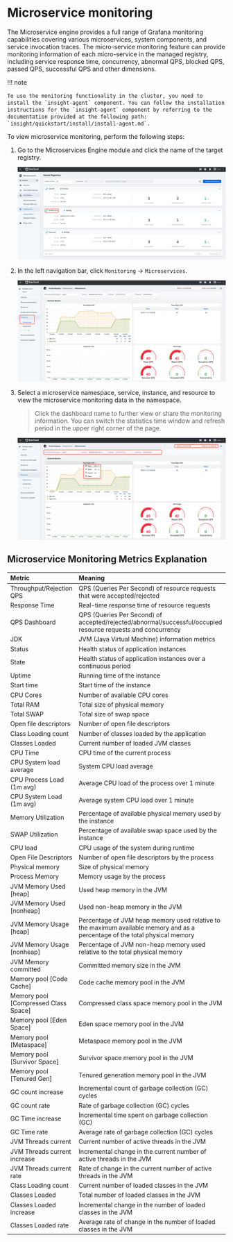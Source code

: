 # Microservice monitoring

The Microservice engine provides a full range of Grafana monitoring capabilities covering various microservices, system components, and service invocation traces. The micro-service monitoring feature can provide monitoring information of each micro-service in the managed registry, including service response time, concurrency, abnormal QPS, blocked QPS, passed QPS, successful QPS and other dimensions.

!!! note

    To use the monitoring functionality in the cluster, you need to install the `insight-agent` component. You can follow the installation instructions for the `insight-agent` component by referring to the documentation provided at the following path: `insight/quickstart/install/install-agent.md`.

To view microservice monitoring, perform the following steps:

1. Go to the Microservices Engine module and click the name of the target registry.

    ![](../../../images/monitor01.png)

2. In the left navigation bar, click `Monitoring` -> `Microservices`.

    ![](../../../images/monitor05.png)

3. Select a microservice namespace, service, instance, and resource to view the microservice monitoring data in the namespace.

    > Click the dashboard name to further view or share the monitoring information. You can switch the statistics time window and refresh period in the upper right corner of the page.

    ![](../../../images/monitor06.png)

## Microservice Monitoring Metrics Explanation

| Metric | Meaning  |
| :----- | :------- |
| Throughput/Rejection QPS | QPS (Queries Per Second) of resource requests that were accepted/rejected  |
| Response Time  | Real-time response time of resource requests |
| QPS Dashboard  | QPS (Queries Per Second) of accepted/rejected/abnormal/successful/occupied resource requests and concurrency |
| JDK  | JVM (Java Virtual Machine) information metrics  |
| Status | Health status of application instances  |
| State  | Health status of application instances over a continuous period  |
| Uptime | Running time of the instance  |
| Start time | Start time of the instance  |
| CPU Cores  | Number of available CPU cores |
| Total RAM  | Total size of physical memory |
| Total SWAP | Total size of swap space  |
| Open file descriptors  | Number of open file descriptors |
| Class Loading count  | Number of classes loaded by the application |
| Classes Loaded | Current number of loaded JVM classes |
| CPU Time | CPU time of the current process |
| CPU System load average  | System CPU load average  |
| CPU Process Load (1m avg)  | Average CPU load of the process over 1 minute  |
| CPU System Load (1m avg) | Average system CPU load over 1 minute  |
| Memory Utilization | Percentage of available physical memory used by the instance  |
| SWAP Utilization | Percentage of available swap space used by the instance
| CPU load | CPU usage of the system during runtime |
| Open File Descriptors  | Number of open file descriptors by the process |
| Physical memory  | Size of physical memory  |
| Process Memory | Memory usage by the process  |
| JVM Memory Used [heap] | Used heap memory in the JVM  |
| JVM Memory Used [nonheap]  | Used non-heap memory in the JVM  |
| JVM Memory Usage [heap]  | Percentage of JVM heap memory used relative to the maximum available memory and as a percentage of the total physical memory |
| JVM Memory Usage [nonheap] | Percentage of JVM non-heap memory used relative to the total physical memory  |
| JVM Memory committed | Committed memory size in the JVM |
| Memory pool [Code Cache] | Code cache memory pool in the JVM  |
| Memory pool [Compressed Class Space] | Compressed class space memory pool in the JVM  |
| Memory pool [Eden Space] | Eden space memory pool in the JVM  |
| Memory pool [Metaspace]  | Metaspace memory pool in the JVM  |
| Memory pool [Survivor Space] | Survivor space memory pool in the JVM  |
| Memory pool [Tenured Gen]  | Tenured generation memory pool in the JVM |
| GC count increase  | Incremental count of garbage collection (GC) cycles  |
| GC count rate  | Rate of garbage collection (GC) cycles |
| GC Time increase | Incremental time spent on garbage collection (GC)  |
| GC Time rate | Average rate of garbage collection (GC) cycles |
| JVM Threads current  | Current number of active threads in the JVM  |
| JVM Threads current increase | Incremental change in the current number of active threads in the JVM  |
| JVM Threads current rate | Rate of change in the current number of active threads in the JVM  |
| Class Loading count  | Current number of loaded classes in the JVM  |
| Classes Loaded | Total number of loaded classes in the JVM  |
| Classes Loaded increase  | Incremental change in the number of loaded classes in the JVM  |
| Classes Loaded rate  | Average rate of change in the number of loaded classes in the JVM  |